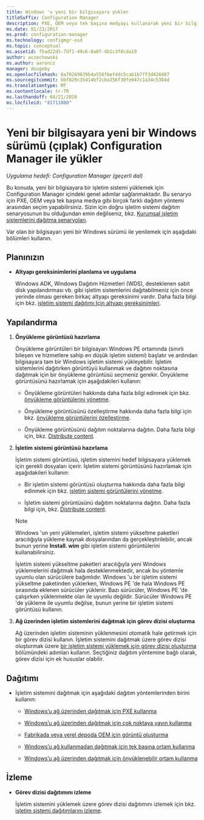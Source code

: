 ```yaml
---
title: Windows 'u yeni bir bilgisayara yükler
titleSuffix: Configuration Manager
description: PXE, OEM veya tek başına medyayı kullanarak yeni bir bilgisayara (çıplak) bir işletim sistemi yüklemek için Configuration Manager kullanın.
ms.date: 01/23/2017
ms.prod: configuration-manager
ms.technology: configmgr-osd
ms.topic: conceptual
ms.assetid: f5ad22d5-7df1-49c6-8a0f-db1c3f0cda19
author: aczechowski
ms.author: aaroncz
manager: dougeby
ms.openlocfilehash: 6a70269839b4a550fbef4dc5cab1b7ff3d426d87
ms.sourcegitcommit: bbf820c35414bf2cba356f30fe047c1a34c5384d
ms.translationtype: MT
ms.contentlocale: tr-TR
ms.lasthandoff: 04/21/2020
ms.locfileid: "81711080"
---
```

# <a name="install-a-new-version-of-windows-on-a-new-computer-bare-metal-with-configuration-manager"></a>Yeni bir bilgisayara yeni bir Windows sürümü (çıplak) Configuration Manager ile yükler

*Uygulama hedefi: Configuration Manager (geçerli dal)*

Bu konuda, yeni bir bilgisayara bir işletim sistemi yüklemek için Configuration Manager içindeki genel adımlar sağlanmaktadır. Bu senaryo için PXE, OEM veya tek başına medya gibi birçok farklı dağıtım yöntemi arasından seçim yapabilirsiniz. Sizin için doğru işletim sistemi dağıtım senaryosunun bu olduğundan emin değilseniz, bkz. [Kurumsal işletim sistemlerini dağıtma senaryoları](scenarios-to-deploy-enterprise-operating-systems.md).  

Var olan bir bilgisayarı yeni bir Windows sürümü ile yenilemek için aşağıdaki bölümleri kullanın.  

##  <a name="plan"></a><a name="BKMK_Plan"></a>Planınızın  

-   **Altyapı gereksinimlerini planlama ve uygulama**  

     Windows ADK, Windows Dağıtım Hizmetleri (WDS), desteklenen sabit disk yapılandırması vb. gibi işletim sistemlerini dağıtabilmeniz için önce yerinde olması gereken birkaç altyapı gereksinimi vardır. Daha fazla bilgi için bkz. [işletim sistemi dağıtımı Için altyapı gereksinimleri](../plan-design/infrastructure-requirements-for-operating-system-deployment.md).

##  <a name="configure"></a><a name="BKMK_Configure"></a>Yapılandırma  

1.  **Önyükleme görüntüsü hazırlama**  

     Önyükleme görüntüleri bir bilgisayarı Windows PE ortamında (sınırlı bileşen ve hizmetlere sahip en düşük işletim sistemi) başlatır ve ardından bilgisayara tam bir Windows işletim sistemi yükleyebilir.   İşletim sistemlerini dağıtırken görüntüyü kullanmak ve dağıtım noktasına dağıtmak için bir önyükleme görüntüsü seçmeniz gerekir. Önyükleme görüntüsünü hazırlamak için aşağıdakileri kullanın:  

    -   Önyükleme görüntüleri hakkında daha fazla bilgi edinmek için bkz. [önyükleme görüntülerini yönetme](../get-started/manage-boot-images.md).  

    -   Önyükleme görüntüsünü özelleştirme hakkında daha fazla bilgi için bkz. [önyükleme görüntülerini özelleştirme](../get-started/customize-boot-images.md).  

    -   Önyükleme görüntüsünü dağıtım noktalarına dağıtın. Daha fazla bilgi için, bkz. [Distribute content](../../core/servers/deploy/configure/deploy-and-manage-content.md#bkmk_distribute).  

2.  **İşletim sistemi görüntüsü hazırlama**  

     İşletim sistemi görüntüsü, işletim sistemini hedef bilgisayara yüklemek için gerekli dosyaları içerir. İşletim sistemi görüntüsünü hazırlamak için aşağıdakileri kullanın:  

    -   Bir işletim sistemi görüntüsü oluşturma hakkında daha fazla bilgi edinmek için bkz. [işletim sistemi görüntülerini yönetme](../get-started/manage-operating-system-images.md).

    -   İşletim sistemi görüntüsünü dağıtım noktalarına dağıtın. Daha fazla bilgi için, bkz. [Distribute content](../../core/servers/deploy/configure/deploy-and-manage-content.md#bkmk_distribute).  

    > [!NOTE]
    > Windows 'un yeni yüklemeleri, işletim sistemi yükseltme paketleri aracılığıyla yükleme kaynak dosyalarından da gerçekleştirilebilir, ancak bunun yerine **Install. wim** gibi işletim sistemi görüntülerini kullanabilirsiniz.
    >
    > İşletim sistemi yükseltme paketleri aracılığıyla yeni Windows yüklemelerini dağıtmak hala desteklenmektedir, ancak bu yöntemle uyumlu olan sürücülere bağımlıdır. Windows 'u bir işletim sistemi yükseltme paketinden yüklerken, Windows PE 'de hala Windows PE sırasında eklenen sürücüler yüklenir. Bazı sürücüler, Windows PE 'de çalışırken yüklenmekte olan ile uyumlu değildir. Sürücüler Windows PE 'de yükleme ile uyumlu değilse, bunun yerine bir işletim sistemi görüntüsü kullanın.  

3.  **Ağ üzerinden işletim sistemlerini dağıtmak için görev dizisi oluşturma**  

     Ağ üzerinden işletim sisteminin yüklenmesini otomatik hale getirmek için bir görev dizisi kullanın. İşletim sistemini dağıtmak üzere görev dizisi oluşturmak üzere [bir işletim sistemi yüklemek için görev dizisi oluşturma](create-a-task-sequence-to-install-an-operating-system.md) bölümündeki adımları kullanın. Seçtiğiniz dağıtım yöntemine bağlı olarak, görev dizisi için ek hususlar olabilir.  

##  <a name="deploy"></a><a name="BKMK_Deploy"></a>Dağıtımı  

-   İşletim sistemini dağıtmak için aşağıdaki dağıtım yöntemlerinden birini kullanın:  

    -   [Windows’u ağ üzerinden dağıtmak için PXE kullanma](use-pxe-to-deploy-windows-over-the-network.md)  

    -   [Windows’u ağ üzerinden dağıtmak için çok noktaya yayın kullanma](use-multicast-to-deploy-windows-over-the-network.md)  

    -   [Fabrikada veya yerel depoda OEM için görüntü oluşturma](create-an-image-for-an-oem-in-factory-or-a-local-depot.md)  

    -   [Windows’u ağ kullanmadan dağıtmak için tek başına ortam kullanma](use-stand-alone-media-to-deploy-windows-without-using-the-network.md)  

    -   [Windows’u ağ üzerinden dağıtmak için önyüklenebilir ortam kullanma](use-bootable-media-to-deploy-windows-over-the-network.md)  

## <a name="monitor"></a>İzleme  

-   **Görev dizisi dağıtımını izleme**  

     İşletim sistemini yüklemek üzere görev dizisi dağıtımını izlemek için bkz. [işletim sistemi dağıtımlarını izleme](monitor-operating-system-deployments.md).  
